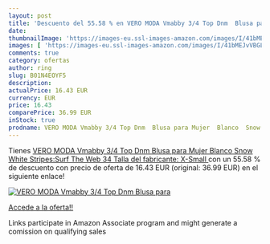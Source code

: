 ```yaml
---
layout: post
title: 'Descuento del 55.58 % en VERO MODA Vmabby 3/4 Top Dnm  Blusa para'
date: 
thumbnailImage: 'https://images-eu.ssl-images-amazon.com/images/I/41bMEJvVBGL._SL200_.jpg'
images: [ 'https://images-eu.ssl-images-amazon.com/images/I/41bMEJvVBGL._SL200_.jpg' ]
comments: true
category: ofertas
author: ring
slug: B01N4EOYF5
description:
actualPrice: 16.43 EUR
currency: EUR
price: 16.43
comparePrice: 36.99 EUR
inStock: true
prodname: VERO MODA Vmabby 3/4 Top Dnm  Blusa para Mujer  Blanco  Snow White Stripes:Surf The Web   34  Talla del fabricante: X-Small 
---
```


Tienes [VERO MODA Vmabby 3/4 Top Dnm  Blusa para Mujer  Blanco  Snow White Stripes:Surf The Web   34  Talla del fabricante: X-Small ](https://www.amazon.es/dp/B01N4EOYF5/?tag=tolees-21) con un 55.58 % de descuento con precio de oferta de 16.43 EUR (original: 36.99 EUR) en el siguiente enlace!

[![VERO MODA Vmabby 3/4 Top Dnm  Blusa para](https://images-eu.ssl-images-amazon.com/images/I/41bMEJvVBGL._SL200_.jpg)](https://www.amazon.es/dp/B01N4EOYF5/?tag=tolees-21)

[Accede a la oferta!!](https://www.amazon.es/dp/B01N4EOYF5/?tag=tolees-21)

Links participate in Amazon Associate program and might generate a comission on qualifying sales


